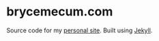 # brycemecum.com

Source code for my [personal site](https://brycemecum.com). Built using [Jekyll](https://jekyllrb.com/).